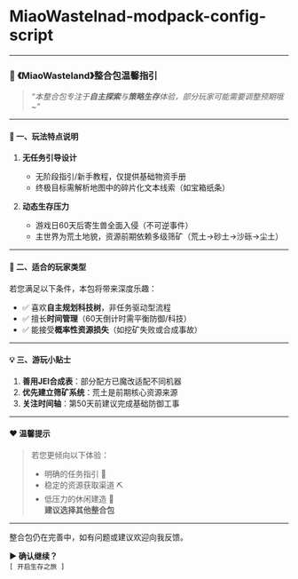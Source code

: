# MiaoWastelnad-modpack-config-script


---

### 🌱 **《MiaoWasteland》整合包温馨指引**  
> *“本整合包专注于**自主探索**与**策略生存**体验，部分玩家可能需要调整预期哦~”*

---

#### 📖 **一、玩法特点说明**  
1. **无任务引导设计**  
   - 无阶段指引/新手教程，仅提供基础物资手册  
   - 终极目标需解析地图中的碎片化文本线索（如宝箱纸条）  

2. **动态生存压力**  
   - 游戏日60天后寄生兽全面入侵（不可逆事件）  
   - 主世界为荒土地貌，资源前期依赖多级筛矿（荒土→砂土→沙砾→尘土）

---

#### 🌟 **二、适合的玩家类型**  
若您满足以下条件，本包将带来深度乐趣：  
- ✅ 喜欢**自主规划科技树**，非任务驱动型流程  
- ✅ 擅长**时间管理**（60天倒计时需平衡防御/科技）  
- ✅ 能接受**概率性资源损失**（如挖矿失败或合成事故）  

---

#### 💡 **三、游玩小贴士**  
1. **善用JEI合成表**：部分配方已魔改适配不同机器  
2. **优先建立筛矿系统**：荒土是前期核心资源来源
3. **关注时间轴**：第50天前建议完成基础防御工事  

---

#### ❤️ **温馨提示**  
> 若您更倾向以下体验：  
> - 明确的任务指引 📜  
> - 稳定的资源获取渠道 ⛏️  
> - 低压力的休闲建造 🏡  
> **建议选择其他整合包**

---

整合包仍在完善中，如有问题或建议欢迎向我反馈。

**▶ 确认继续？**  
`[ 开启生存之旅 ]`  

